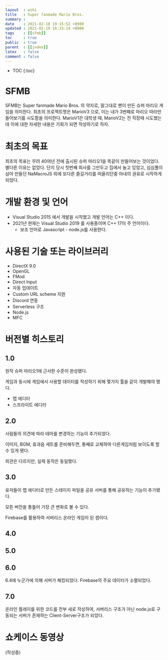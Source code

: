 ```yaml
---
layout  : wiki
title   : Super fanmade Mario Bros.
summary : 
date    : 2021-02-18 19:15:52 +0900
updated : 2021-02-19 18:33:14 +0900
tags    : [[sfmb]]
toc     : true
public  : true
parent  : [[index]]
latex   : false
comment : false
---
```

* TOC
{:toc}

# SFMB

SFMB는 Super fanmade Mario Bros. 의 약자로, 말그대로 팬이 만든 슈퍼 마리오 게임을 의미한다.
최초의 프로젝트명은 MarioV3 으로, 이는 내가 3번째로 마리오 따라만들어보기를 시도함을 의미한다.
MarioV1은 대학생 때, MarioV2는 전 직장때 시도했는데 이에 대한 자세한 내용은 기회가 되면 작성하기로 하자.

# 최초의 목표

최초의 목표는 무려 40여년 전에 출시된 슈퍼 마리오1을 똑같이 만들어보는 것이었다. 별다른 이유는 없었다.
단지 당시 첫번째 회사를 그만두고 집에서 놀고 있었고, 심심풀이 삼아 만들던 NaMacroJS 외에 또다른 즐길거리를 떠올리던중 아내의 권유로 시작하게 되었다.

# 개발 환경 및 언어

- Visual Studio 2015 에서 개발을 시작했고 개발 언어는 C++ 이다.
- 2021년 현재는 Visual Studio 2019 를 사용중이며 C++ 17이 주 언어이다.
	- 보조 언어로 Javascript - node.js를 사용한다.

# 사용된 기술 또는 라이브러리

- DirectX 9.0
- OpenGL
- FMod
- Direct Input
- 자동 업데이트
- Custom URL scheme 지원
- Discord 연동
- Serverless 구조 
- Node.js
- MFC

# 버전별 히스토리

## 1.0

원작 슈퍼 마리오1에 근사한 수준이 완성됐다.

게임과 동시에 게임에서 사용할 데이터를 작성하기 위해 몇가지 툴을 같이 개발해야 했다.
- 맵 에디터
- 스프라이트 에디터

## 2.0

사람들의 의견에 따라 테마를 변경하는 기능이 추가되었다.

이미지, BGM, 효과음 세트를 준비해두면, 통째로 교체하여 다른게임처럼 보이도록 할 수 있게 됐다.

외관은 다르지만, 실제 동작은 동일했다.

## 3.0

유저들이 맵 에디터로 만든 스테이지 파일을 공유 서버를 통해 공유하는 기능이 추가됐다.

모튼 버전을 통틀어 가장 큰 변화로 볼 수 있다.

Firebase를 활용하여 서버리스 온라인 게임이 된 셈이다.

## 4.0

## 5.0

## 6.0

6.4에 누군가에 의해 서버가 해킹되었다.
Firebase의 주요 데이터가 소멸되었다.

## 7.0

온라인 플레이를 위한 코드를 전부 새로 작성하여, 서버리스 구조가 아닌 node.js로 구동되는 서버가 존재하는 Client-Server구조가 되었다.

# 쇼케이스 동영상

(작성중)
